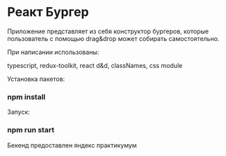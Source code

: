 # Реакт Бургер

Приложение представляет из себя конструктор бургеров, которые пользователь с помощью drag&drop может собирать самостоятельно.

При написании использованы:

 typescript, redux-toolkit, react d&d, classNames, css module
 
 Установка пакетов:
 
 ### npm install
 
 Запуск:
 
 ### npm run start
 
 Бекенд предоставлен яндекс практикумум
